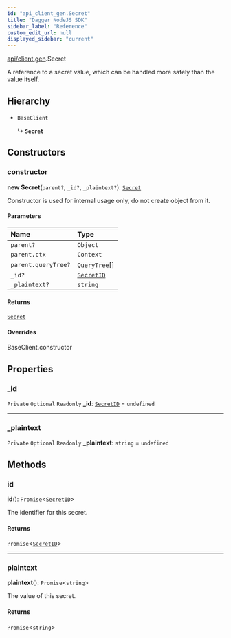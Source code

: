 ```yaml
---
id: "api_client_gen.Secret"
title: "Dagger NodeJS SDK"
sidebar_label: "Reference"
custom_edit_url: null
displayed_sidebar: "current"
---
```


[api/client.gen](../modules/api_client_gen.md).Secret

A reference to a secret value, which can be handled more safely than the value itself.

## Hierarchy

- `BaseClient`

  ↳ **`Secret`**

## Constructors

### constructor

**new Secret**(`parent?`, `_id?`, `_plaintext?`): [`Secret`](api_client_gen.Secret.md)

Constructor is used for internal usage only, do not create object from it.

#### Parameters

| Name | Type |
| :------ | :------ |
| `parent?` | `Object` |
| `parent.ctx` | `Context` |
| `parent.queryTree?` | `QueryTree`[] |
| `_id?` | [`SecretID`](../modules/api_client_gen.md#secretid) |
| `_plaintext?` | `string` |

#### Returns

[`Secret`](api_client_gen.Secret.md)

#### Overrides

BaseClient.constructor

## Properties

### \_id

 `Private` `Optional` `Readonly` **\_id**: [`SecretID`](../modules/api_client_gen.md#secretid) = `undefined`

___

### \_plaintext

 `Private` `Optional` `Readonly` **\_plaintext**: `string` = `undefined`

## Methods

### id

**id**(): `Promise`\<[`SecretID`](../modules/api_client_gen.md#secretid)\>

The identifier for this secret.

#### Returns

`Promise`\<[`SecretID`](../modules/api_client_gen.md#secretid)\>

___

### plaintext

**plaintext**(): `Promise`\<`string`\>

The value of this secret.

#### Returns

`Promise`\<`string`\>
